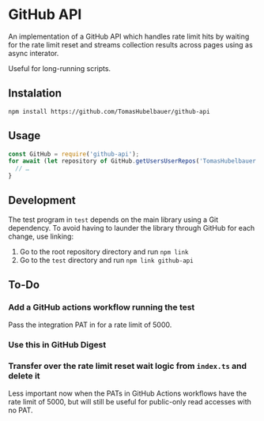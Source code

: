 # GitHub API

An implementation of a GitHub API which handles rate limit hits by waiting for
the rate limit reset and streams collection results across pages using as async
interator.

Useful for long-running scripts.

## Instalation

`npm install https://github.com/TomasHubelbauer/github-api`

## Usage

```js
const GitHub = require('github-api');
for await (let repository of GitHub.getUsersUserRepos('TomasHubelbauer')) {
  // …
}
```

## Development

The test program in `test` depends on the main library using a Git dependency.
To avoid having to launder the library through GitHub for each change, use
linking:

1. Go to the root repository directory and run `npm link`
2. Go to the `test` directory and run `npm link github-api`

## To-Do

### Add a GitHub actions workflow running the test

Pass the integration PAT in for a rate limit of 5000.

### Use this in GitHub Digest

### Transfer over the rate limit reset wait logic from `index.ts` and delete it

Less important now when the PATs in GitHub Actions workflows have the rate limit
of 5000, but will still be useful for public-only read accesses with no PAT.
